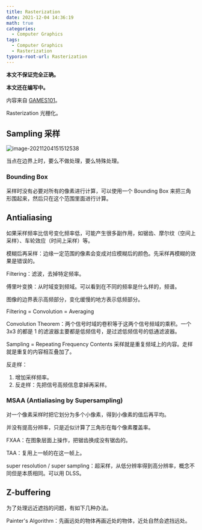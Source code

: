 ```yaml
---
title: Rasterization
date: 2021-12-04 14:36:19
math: true 
categories: 
  - Computer Graphics 
tags: 
  - Computer Graphics 
  - Rasterization
typora-root-url: Rasterization
---
```




**本文不保证完全正确。**

**本文还在编写中。**

内容来自 [GAMES101](http://games-cn.org/intro-graphics/)。

Rasterization 光栅化。



## Sampling 采样

![image-20211204151512538](image-20211204151512538.png)

当点在边界上时，要么不做处理，要么特殊处理。

### Bounding Box

采样时没有必要对所有的像素进行计算，可以使用一个 Bounding Box 来把三角形围起来，然后只在这个范围里面进行计算。



## Antialiasing

如果采样频率比信号变化频率低，可能产生很多副作用，如锯齿、摩尔纹（空间上采样）、车轮效应（时间上采样）等。

模糊后再采样：边缘一定范围的像素会变成对应模糊后的颜色。先采样再模糊的效果是错误的。

Filtering：滤波，去掉特定频率。

傅里叶变换：从时域变到频域。可以看到在不同的频率是什么样的，频谱。

图像的边界表示高频部分，变化缓慢的地方表示低频部分。

Filtering = Convolution = Averaging 

Convolution Theorem：两个信号时域的卷积等于这两个信号频域的乘积。一个 3x3 的都是 1 的滤波器主要都是低频信号，是过滤低频信号的低通滤波器。

Sampling = Repeating Frequency Contents 采样就是重复频域上的内容。走样就是重复的内容相互叠加了。

反走样：

1. 增加采样频率。
2. 反走样：先把信号高频信息拿掉再采样。

### MSAA (Antialiasing by Supersampling)

对一个像素采样时把它划分为多个小像素，得到小像素的值后再平均。

并没有提高分辨率，只是近似计算了三角形在每个像素覆盖率。

FXAA：在图象层面上操作，把锯齿换成没有锯齿的。

TAA：复用上一帧的在这一帧上。

super resolution / super sampling：超采样，从低分辨率得到高分辨率，概念不同但是本质相同。可以用 DLSS。



## Z-buffering

为了处理远近遮挡的问题，有如下几种办法。

Painter's Algorithm：先画远处的物体再画近处的物体，近处自然会遮挡远处。

